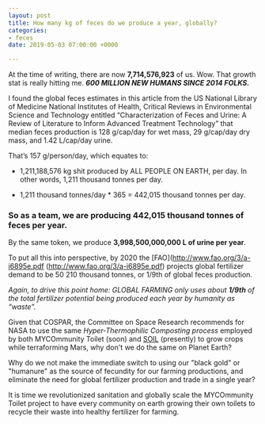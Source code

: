 ```yaml
---
layout: post
title: How many kg of feces do we produce a year, globally?
categories:
- feces
date: 2019-05-03 07:00:00 +0000

---
```

At the time of writing, there are now **7,714,576,923** of us. Wow. That growth stat is really hitting me. **_600 MILLION NEW HUMANS SINCE 2014 FOLKS._**

I found the global feces estimates in this article from the US National Library of Medicine National Institutes of Health, Critical Reviews in Environmental Science and Technology entitled “Characterization of Feces and Urine: A Review of Literature to Inform Advanced Treatment Technology” that median feces production is 128 g/cap/day for wet mass, 29 g/cap/day dry mass, and 1.42 L/cap/day urine. 

That’s 157 g/person/day, which equates to:

* 1,211,188,576 kg shit produced by ALL PEOPLE ON EARTH, per day. In other words, 1,211 thousand tonnes per day.


* 1,211 thousand tonnes/day * 365 = 442,015 thousand tonnes per day.

### So as a team, we are producing 442,015 thousand tonnes of feces per year. 

By the same token, we produce **3,998,500,000,000 L of urine per year**.

To put all this into perspective, by 2020 the [FAO](http://www.fao.org/3/a-i6895e.pdf (http://www.fao.org/3/a-i6895e.pdf) projects global fertilizer demand to be 50 210 thousand tonnes, or 1/9th of global feces production.

_Again, to drive this point home: GLOBAL FARMING only uses about **1/9th** of the total fertilizer potential being produced each year by humanity as “waste”._

Given that COSPAR, the Committee on Space Research recommends for NASA to use the same _Hyper-Thermophilic Composting process_ employed by both MYCOmmunity Toilet (soon) and [SOIL]() (presently) to grow crops while terraforming Mars, why don't we do the same on Planet Earth? 

Why do we not make the immediate switch to using our "black gold" or "humanure" as the source of fecundity for our farming productions, and eliminate the need for global fertilizer production and trade in a single year?

It is time we revolutionized sanitation and globally scale the MYCOmmunity Toilet project to have every community on earth growing their own toilets to recycle their waste into healthy fertilizer for farming.